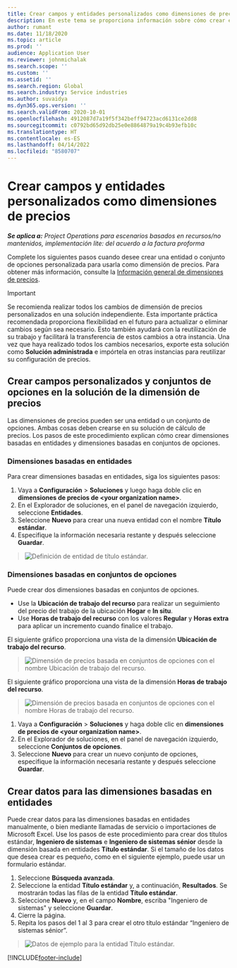 ```yaml
---
title: Crear campos y entidades personalizados como dimensiones de precios
description: En este tema se proporciona información sobre cómo crear entidades o conjuntos de opciones personalizados.
author: rumant
ms.date: 11/18/2020
ms.topic: article
ms.prod: ''
audience: Application User
ms.reviewer: johnmichalak
ms.search.scope: ''
ms.custom: ''
ms.assetid: ''
ms.search.region: Global
ms.search.industry: Service industries
ms.author: suvaidya
ms.dyn365.ops.version: ''
ms.search.validFrom: 2020-10-01
ms.openlocfilehash: 4912087d7a19f5f342beff94723acd6131ce2dd8
ms.sourcegitcommit: c0792bd65d92db25e0e8864879a19c4b93efb10c
ms.translationtype: HT
ms.contentlocale: es-ES
ms.lasthandoff: 04/14/2022
ms.locfileid: "8580707"
---
```

# <a name="create-custom-fields-and-entities-as-pricing-dimensions"></a>Crear campos y entidades personalizados como dimensiones de precios

_**Se aplica a:** Project Operations para escenarios basados en recursos/no mantenidos, implementación lite: del acuerdo a la factura proforma_

Complete los siguientes pasos cuando desee crear una entidad o conjunto de opciones personalizada para usarla como dimensión de precios. Para obtener más información, consulte la [Información general de dimensiones de precios](pricing-dimensions-overview.md).  

> [!IMPORTANT]
> Se recomienda realizar todos los cambios de dimensión de precios personalizados en una solución independiente. Esta importante práctica recomendada proporciona flexibilidad en el futuro para actualizar o eliminar cambios según sea necesario. Esto también ayudará con la reutilización de su trabajo y facilitará la transferencia de estos cambios a otra instancia. Una vez que haya realizado todos los cambios necesarios, exporte esta solución como **Solución administrada** e impórtela en otras instancias para reutilizar su configuración de precios.

  
## <a name="create-custom-fields-and-option-sets-in-the-pricing-dimension-solution"></a>Crear campos personalizados y conjuntos de opciones en la solución de la dimensión de precios

Las dimensiones de precios pueden ser una entidad o un conjunto de opciones. Ambas cosas deben crearse en su solución de cálculo de precios. Los pasos de este procedimiento explican cómo crear dimensiones basadas en entidades y dimensiones basadas en conjuntos de opciones.

### <a name="entity-based-dimensions"></a>Dimensiones basadas en entidades
Para crear dimensiones basadas en entidades, siga los siguientes pasos:

1. Vaya a **Configuración** > **Soluciones** y luego haga doble clic en **dimensiones de precios de \<your organization name>**.
2. En el Explorador de soluciones, en el panel de navegación izquierdo, seleccione **Entidades**.
3. Seleccione **Nuevo** para crear una nueva entidad con el nombre **Título estándar**. 
4. Especifique la información necesaria restante y después seleccione **Guardar**.

> ![Definición de entidad de título estándar.](media/Standard-Title-entity-definition.png)

### <a name="option-set-based-dimensions"></a>Dimensiones basadas en conjuntos de opciones 
Puede crear dos dimensiones basadas en conjuntos de opciones. 

- Use la **Ubicación de trabajo del recurso** para realizar un seguimiento del precio del trabajo de la ubicación **Hogar** e **In situ**. 
- Use **Horas de trabajo del recurso** con los valores **Regular** y **Horas extra** para aplicar un incremento cuando finalice el trabajo.

El siguiente gráfico proporciona una vista de la dimensión **Ubicación de trabajo del recurso**. 

> ![Dimensión de precios basada en conjuntos de opciones con el nombre Ubicación de trabajo del recurso.](media/Option-set-PD-called-Resource-Work-Location.png)

El siguiente gráfico proporciona una vista de la dimensión **Horas de trabajo del recurso**. 

> ![Dimensión de precios basada en conjuntos de opciones con el nombre Horas de trabajo del recurso.](media/Option-set-PD-called-Resource-Work-Hours.png)

1. Vaya a **Configuración** > **Soluciones** y haga doble clic en **dimensiones de precios de \<your organization name>**. 
2. En el Explorador de soluciones, en el panel de navegación izquierdo, seleccione **Conjuntos de opciones**. 
3. Seleccione **Nuevo** para crear un nuevo conjunto de opciones, especifique la información necesaria restante y después seleccione **Guardar**.

## <a name="create-data-for-entity-based-dimensions"></a>Crear datos para las dimensiones basadas en entidades

Puede crear datos para las dimensiones basadas en entidades manualmente, o bien mediante llamadas de servicio o importaciones de Microsoft Excel. Use los pasos de este procedimiento para crear dos títulos estándar, **Ingeniero de sistemas** e **Ingeniero de sistemas sénior** desde la dimensión basada en entidades **Título estándar**. Si el tamaño de los datos que desea crear es pequeño, como en el siguiente ejemplo, puede usar un formulario estándar.

1. Seleccione **Búsqueda avanzada**.
2. Seleccione la entidad **Título estándar** y, a continuación, **Resultados**. Se mostrarán todas las filas de la entidad **Título estándar**.
3. Seleccione **Nuevo** y, en el campo **Nombre**, escriba "Ingeniero de sistemas" y seleccione **Guardar**.
4. Cierre la página. 
5. Repita los pasos del 1 al 3 para crear el otro título estándar “Ingeniero de sistemas sénior”.

> ![Datos de ejemplo para la entidad Título estándar.](media/ST-data.png)


[!INCLUDE[footer-include](../includes/footer-banner.md)]